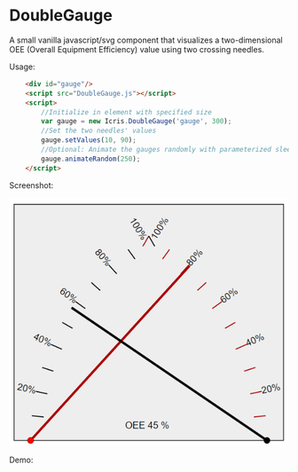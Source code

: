 # DoubleGauge
A small vanilla javascript/svg component that visualizes a two-dimensional OEE (Overall Equipment Efficiency) value using two crossing needles.

Usage:

```html
    <div id="gauge"/>
    <script src="DoubleGauge.js"></script>
    <script>
        //Initialize in element with specified size
        var gauge = new Icris.DoubleGauge('gauge', 300);
        //Set the two needles' values
        gauge.setValues(10, 90);
        //Optional: Animate the gauges randomly with parameterized sleep time
        gauge.animateRandom(250);
    </script>
```

Screenshot:

![visualization](https://github.com/boonzaai/doublegauge/blob/master/doublegauge.png)

Demo: 

<div id="gauge"/>
    <script src="DoubleGauge.js"></script>
    <script>
        //Initialize in element with specified size
        var gauge = new Icris.DoubleGauge('gauge', 300);
        //Set the two needles' values
        gauge.setValues(10, 90);
        //Optional: Animate the gauges randomly with parameterized sleep time
        gauge.animateRandom(250);
    </script>
